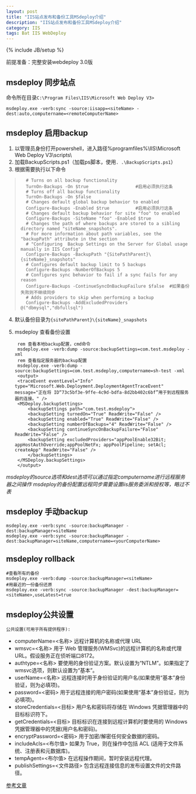 ```yaml
---
layout: post
title: "IIS站点发布和备份工具MSdeploy介绍"
description: "IIS站点发布和备份工具MSdeploy介绍"
category: IIS
tags: Bat IIS WebDeploy
---
```

{% include JB/setup %}


前提准备：完整安装webdeploy 3.0版

## msdeploy 同步站点
命令所在目录`C:\Program Files\IIS\Microsoft Web Deploy V3>`

    msdeploy.exe -verb:sync -source:iisapp=<siteName> -dest:auto,computername=<remoteComputerName>

## msdeploy 启用backup

1. 以管理员身份打开powershell，进入路径%programfiles%\IIS\Microsoft Web Deploy V3\scripts\
2. 加载BackupScripts.ps1（加载ps脚本，使用`. .\BackupScripts.ps1`）
3. 根据需要执行以下命令

>       # Turns on all backup functionality
>       TurnOn-Backups -On $true                  #启用必须执行这条
>       # Turns off all backup functionality
>       TurnOn-Backups -On $false
>       # Changes default global backup behavior to enabled
>       Configure-Backups -Enabled $true          #启用必须执行这条
>       # Changes default backup behavior for site "foo" to enabled
>       Configure-Backups -SiteName "foo" -Enabled $true
>       # Changes the path of where backups are stored to a sibling directory named "siteName_snapshots".  
>       # For more information about path variables, see the "backupPath" attribute in the section 
>       # "Configuring  Backup Settings on the Server for Global usage manually in IIS Config"
>       Configure-Backups -BackupPath "{SitePathParent}\{siteName}_snapshots"
>       # Configures default backup limit to 5 backups
>       Configure-Backups -NumberOfBackups 5
>       # Configures sync behavior to fail if a sync fails for any reason
>       Configure-Backups -ContinueSyncOnBackupFailure $false  #如果备份失败则不继续同步
>       # Adds providers to skip when performing a backup
>       Configure-Backups -AddExcludedProviders @("dbmysql","dbfullsql")

4. 默认备份目录为`{sitePathParent}\{siteName}_snapshots`
5. msdeploy 查看备份设置

        rem 查看本地backup配置，cmd命令
        msdeploy.exe -verb:dump -source:backupSettings=com.test.msdeploy -xml
        rem 查看指定服务器的backup配置
        msdeploy.exe -verb:dump -source:backupSettings=com.test.msdeploy,computername=sh-test -xml
        <output>  
        <traceEvent eventLevel="Info" type="Microsoft.Web.Deployment.DeploymentAgentTraceEvent" message="正在将 ID“73c5bf3e-9ffe-4c9d-bdfa-8d2bb402c6bf”用于到远程服务器的连接。" />  
        <MSDeploy.backupSettings>  
            <backupSettings path="com.test.msdeploy">  
            <backupSetting turnedOn="True" ReadWrite="False" />  
            <backupSetting enabled="True" ReadWrite="False" />  
            <backupSetting numberOfBackups="4" ReadWrite="False" />  
            <backupSetting continueSyncOnBackupFailure="False" ReadWrite="False" />  
            <backupSetting excludedProviders="appPoolEnable32Bit; appHostAuthOverride;appPoolNetFx; appPoolPipeline; setAcl; createApp" ReadWrite="False" />  
            </backupSettings>  
        </MSDeploy.backupSettings>  
        </output>  
        

*msdeploy的source选项和dest选项可以通过指定computername进行远程服务器之间操作*
*msdeploy的备份配置远程同步需要设置iis服务委派和授权等，略过不表*

## msdeploy 手动backup

    msdeploy.exe -verb:sync -source:backupManager -dest:backupManager=siteName
    msdeploy.exe -verb:sync -source:backupManager -dest:backupManager=siteName,computername=<yourComputerName>

## msdeploy rollback

    #查看所有的备份
    msdeploy.exe -verb:dump -source:backupManager=<siteName>
    #用最近的一份备份还原
    msdeploy.exe -verb:sync -source:backupManager -dest:backupManager=<siteName>,useLatest=true

## msdeploy公共设置

    公共设置(可用于所有提供程序):

* computerName=<名称>         远程计算机的名称或代理 URL
* wmsvc=<名称>                用于 Web 管理服务(WMSvc)的远程计算机的名称或代理 URL。假设服务正在侦听端口8172。
* authtype=<名称>             要使用的身份验证方案。默认设置为“NTLM”。如果指定了wmsvc选项，则默认设置为“基本”。
* userName=<名称>             远程连接时用于身份验证的用户名(如果使用“基本”身份验证，则为必填项)。
* password=<密码>             用于远程连接的用户密码(如果使用“基本”身份验证，则为必填项)。
* storeCredentials=<目标>     用户名和密码将存储在 Windows 凭据管理器中的目标标识符下。
* getCredentials=<目标>       目标标识在连接到远程计算机时要使用的 Windows凭据管理器中的凭据(用户名和密码)。
* encryptPassword=<密码>      用于加密/解密任何安全数据的密码。
* includeAcls=<布尔值>        如果为 True，则在操作中包括 ACL (适用于文件系统、注册表和元数据库)。
* tempAgent=<布尔值>          在远程操作期间，暂时安装远程代理。
* publishSettings=<文件路径>  包含远程连接信息的发布设置文件的文件路径。


[参考文章](http://www.iis.net/learn/publish/using-web-deploy/web-deploy-automatic-backups)